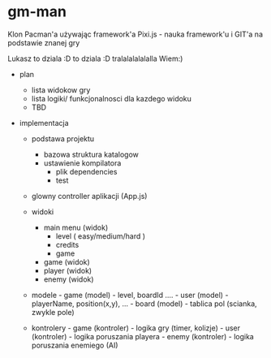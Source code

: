 # gm-man
Klon Pacman'a używając framework'a Pixi.js - nauka framework'u i GIT'a na podstawie znanej gry

Lukasz to dziala :D to dziala :D tralalalalalalla
Wiem:)

- plan
    - lista widokow gry
    - lista logiki/ funkcjonalnosci dla kazdego widoku
    - TBD

- implementacja
    - podstawa projektu
        - bazowa struktura katalogow
        - ustawienie kompilatora
            - plik dependencies
            - test
     - glowny controller aplikacji (App.js)
     - widoki
          - main menu (widok)
               - level ( easy/medium/hard )
               - credits
               - game
          - game (widok)
          - player (widok)
          - enemy (widok)
           
     - modele
           - game (model) - level, boardId ....
           - user (model) - playerName, position(x,y), ...
           - board (model) - tablica pol (scianka, zwykle pole)

     - kontrolery
            - game (kontroler) - logika gry (timer, kolizje)
            - user (kontroler) - logika poruszania playera
            - enemy (kontroler) - logika poruszania enemiego (AI)
